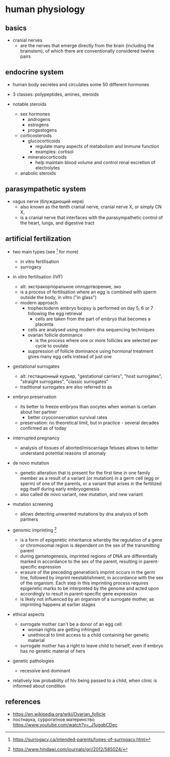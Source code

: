 # human physiology

## basics

- cranial nerves 
  - are the nerves that emerge directly from the brain (including the brainstem), of which there 
    are conventionally considered twelve pairs


## endocrine system

- human body secretes and circulates some 50 different hormones
- 3 classes: polypeptides, amines, steroids

- notable steroids
  - sex hormones
    - androgens
    - estrogens
    - progestogens
  - corticosteroids
    - glucocorticoids
      - regulate many aspects of metabolism and immune function
      - examples: cortisol
    - mineralocorticoids
      - help maintain blood volume and control renal excretion of electrolytes
  - anabolic steroids


## parasympathetic system

- vagus nerve (блуждающий нерв)
  - also known as the tenth cranial nerve, cranial nerve X, or simply CN X, 
  - is a cranial nerve that interfaces with the parasympathetic control of the heart, lungs, and digestive tract


## artificial fertilization

- two main types (see [^4] for more)
  - in vitro fertilisation
  - surrogacy 

- in vitro fertilisation (IVF) 
  - alt: экстракорпоральное оплодотворение, эко
  - is a process of fertilisation where an egg is combined with sperm outside the body, in vitro ("in glass")
  - modern approach
    - trophectoderm embryo biopsy is performed on day 5, 6 or 7 following the egg retrieval
      - cells are taken from the part of embryo that becomes a placenta
    - cells are analysed using modern dna sequencing techniques
    - ovarian follicle dominance 
      - is the process where one or more follicles are selected per cycle to ovulate
    - suppression of follicle dominance using hormonal treatment gives many egg cells instead of just one

- gestational surrogates 
  - alt: гестационный курьер, "gestational carriers", "host surrogates", "straight surrogates", "classic surrogates"
  - traditional surrogates are also referred to as 

- embryo preservation
  - its better to freeze embryos than oocytes when woman is certain about her partner
    - better cryoconservation survival rates
  - preservation: no theoretical limit, but in practice - several decades confirmed as of today

- interrupted pregnancy
  - analysis of tissues of aborted/miscarriage fetuses allows to better understand potential reasons of anomaly

- de novo mutation
  - genetic alteration that is present for the first time in one family member as a result of a variant (or mutation) 
    in a germ cell (egg or sperm) of one of the parents, or a variant that arises in the fertilized egg itself 
    during early embryogenesis
  - also called de novo variant, new mutation, and new variant
  
- mutation screening
  - allows detecting unwanted mutations by dna analysis of both partners

- genomic imprinting [^3]
  - is a form of epigenetic inheritance whereby the regulation of a gene or chromosomal region 
    is dependent on the sex of the transmitting parent
  - during gametogenesis, imprinted regions of DNA are differentially marked in accordance to the sex of the parent, 
    resulting in parent-specific expression
  - erasure of the preceding generation’s imprint occurs in the germ line, followed by imprint reestablishment, 
    in accordance with the sex of the organism. Each step in this imprinting process requires epigenetic marks 
    to be interpreted by the genome and acted upon accordingly to result in parent-specific gene expression
  - is likely not influenced by an organism of a surrogate mother, as imprinting happens at earlier stages

- ethical aspects
  - surrogate mother can't be a donor of an egg cell
    - woman rights are getting infringed
    - unethiocal to limit access to a child containing her genetic material
  - surrogate mother has a right to leave child to herself, even if embryo has no genetic material of hers

- genetic pathologies
  - recessive and dominant

- relatively low probability of hiv being passed to a child, when clinic is informed about condition


## references

- https://en.wikipedia.org/wiki/Ovarian_follicle
- постнаука, суррогатное материнство https://www.youtube.com/watch?v=_J1ugqbCDec
[^3]: https://www.hindawi.com/journals/gri/2012/585024/
[^4]: https://surrogacy.ca/intended-parents/types-of-surrogacy.html
